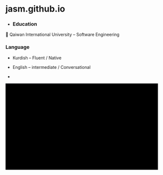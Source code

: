 # jasm.github.io
- ### Education
📍 Qaiwan International University – Software Engineering
### Language 
- Kurdish – Fluent / Native
- English – intermediate / Conversational

- 
<img src="images/p3ayzhZ2tMvRbQyMzD31TA.png" alt="My Image" />


